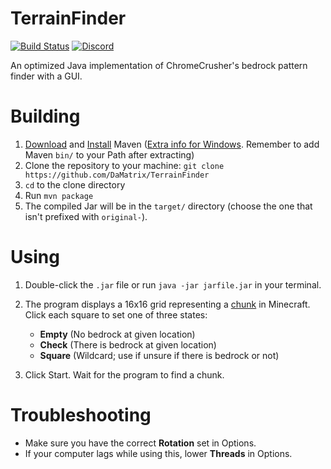 # TerrainFinder

[![Build Status](http://jenkins.daporkchop.net/job/Minecraft/job/TerrainFinder/job/master/badge/icon)](http://jenkins.daporkchop.net/job/Minecraft/job/TerrainFinder)
[![Discord](https://img.shields.io/discord/428813657816956929.svg)](https://discord.gg/FrBHHCk)

An optimized Java implementation of ChromeCrusher's bedrock pattern finder with a GUI.

# Building

1. [Download](https://maven.apache.org/download.cgi) and [Install](https://maven.apache.org/install.html) Maven ([Extra info for Windows](https://maven.apache.org/guides/getting-started/windows-prerequisites.html). Remember to add Maven `bin/` to your Path after extracting)
2. Clone the repository to your machine: `git clone https://github.com/DaMatrix/TerrainFinder`
3. `cd` to the clone directory
4. Run `mvn package`
5. The compiled Jar will be in the `target/` directory (choose the one that isn't prefixed with `original-`).

# Using

1. Double-click the `.jar` file or run `java -jar jarfile.jar` in your terminal.
2. The program displays a 16x16 grid representing a [chunk](https://minecraft.gamepedia.com/Chunk) in Minecraft. Click each square to set one of three states:

   - **Empty** (No bedrock at given location)
   - **Check** (There is bedrock at given location)
   - **Square** (Wildcard; use if unsure if there is bedrock or not)

3. Click Start. Wait for the program to find a chunk.

# Troubleshooting

- Make sure you have the correct **Rotation** set in Options.
- If your computer lags while using this, lower **Threads** in Options.
